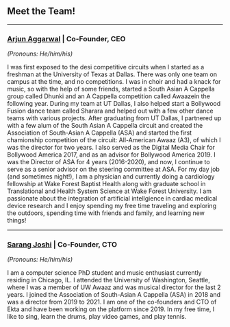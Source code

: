 ## Meet the Team!

---
### [**Arjun Aggarwal**](https://www.linkedin.com/in/arjun-aggarwal) | Co-Founder, CEO
*(Pronouns: He/him/his)*

I was first exposed to the desi competitive circuits when I started as a freshman at the University of Texas at Dallas. There was only one team on campus at the time, and no competitions. I was in choir and had a knack for music, so with the help of some friends, started a South Asian A Cappella group called Dhunki and an A Cappella competition called Awaazein the following year. During my team at UT Dallas, I also helped start a Bollywood Fusion dance team called Sharara and helped out with a few other dance teams with various projects. After graduating from UT Dallas, I partnered up with a few alum of the South Asian A Cappella circuit and created the Association of South-Asian A Cappella (ASA) and started the first chamionship competition of the circuit: All-American Awaaz (A3), of which I was the director for two years. I also served as the Digital Media Chair for Bollywood America 2017, and as an advisor for Bollywood America 2019. I was the Director of ASA for 4 years (2016-2020), and now, I continue to serve as a senior advisor on the steering committee at ASA. For my day job (and sometimes night!), I am a physician and currently doing a cardiology fellowship at Wake Forest Baptist Health along with graduate school in Translational and Health System Science at Wake Forest University. I am passionate about the integration of artificial intellgience in cardiac medical device research and I enjoy spending my free time traveling and exploring the outdoors, spending time with friends and family, and learning new things!

---
### [**Sarang Joshi**](https://sarangj.com) | Co-Founder, CTO
*(Pronouns: He/him/his)*

I am a computer science PhD student and music enthusiast currently residing in Chicago, IL. I attended the University of Washington, Seattle, where I was a member of UW Awaaz and was musical director for the last 2 years. I joined the Association of South-Asian A Cappella (ASA) in 2018 and was a director from 2019 to 2021. I am one of the co-founders and CTO of Ekta and have been working on the platform since 2019. In my free time, I like to sing, learn the drums, play video games, and play tennis.
